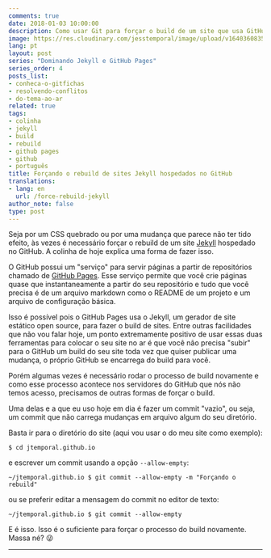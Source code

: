 ```yaml
---
comments: true
date: 2018-01-03 10:00:00
description: Como usar Git para forçar o build de um site que usa GitHub Pages
image: https://res.cloudinary.com/jesstemporal/image/upload/v1640360835/covers/colinha_igmf4s.png
lang: pt
layout: post
series: "Dominando Jekyll e GitHub Pages"
series_order: 4
posts_list:
- conheca-o-gitfichas
- resolvendo-conflitos
- do-tema-ao-ar
related: true
tags:
- colinha
- jekyll
- build
- rebuild
- github pages
- github
- português
title: Forçando o rebuild de sites Jekyll hospedados no GitHub
translations:
- lang: en
  url: /force-rebuild-jekyll
author_note: false
type: post
---
```


Seja por um CSS quebrado ou por uma mudança que parece não ter tido efeito, às vezes é necessário forçar o rebuild de um site [Jekyll](https://jekyllrb.com/) hospedado no GitHub. A colinha de hoje explica uma forma de fazer isso.

O GitHub possui um "serviço" para servir páginas a partir de repositórios chamado de [GitHub Pages](https://pages.github.com/). Esse serviço permite que você crie páginas quase que instantaneamente a partir do seu repositório e tudo que você precisa é de um arquivo markdown como o README de um projeto e um arquivo de configuração básica.

Isso é possível pois o GitHub Pages usa o Jekyll, um gerador de site estático open source, para fazer o build de sites. Entre outras facilidades que não vou falar hoje, um ponto extremamente positivo de usar essas duas ferramentas para colocar o seu site no ar é que você não precisa "subir" para o GitHub um build do seu site toda vez que quiser publicar uma mudança, o próprio GitHub se encarrega do build para você.

Porém algumas vezes é necessário rodar o processo de build novamente e como esse processo acontece nos servidores do GitHub que nós não temos acesso, precisamos de outras formas de forçar o build.

Uma delas e a que eu uso hoje em dia é fazer um commit "vazio", ou seja, um commit que não carrega mudanças em arquivo algum do seu diretório.

Basta ir para o diretório do site (aqui vou usar o do meu site como exemplo):

~~~ console
$ cd jtemporal.github.io
~~~

e escrever um commit usando a opção `--allow-empty`:

~~~ console
~/jtemporal.github.io $ git commit --allow-empty -m "Forçando o rebuild"
~~~

ou se preferir editar a mensagem do commit no editor de texto:

~~~ console
~/jtemporal.github.io $ git commit --allow-empty
~~~

E é isso. Isso é o suficiente para forçar o processo do build novamente. Massa né? 😜

----